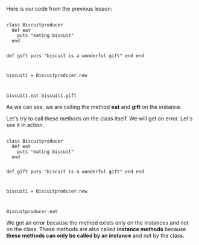 Here is our code from
the previous lesson:

<codeblock language="ruby" type="lesson">
<code>
class Biscuitproducer
  def eat
    puts "eating biscuit"
  end

  def gift
    puts "biscuit is a wonderful gift"
  end
end

biscuit1 = Biscuitproducer.new

biscuit1.eat
biscuit1.gift
</code>
</codeblock>

As we can see, we are calling
the method **eat**
and
**gift** on the instance.

Let's try to call these
methods on the class itself.
We will get an error.
Let's see it in action.

<codeblock language="ruby" type="lesson">
<code>
class Biscuitproducer
  def eat
    puts "eating biscuit"
  end

  def gift
    puts "biscuit is a wonderful gift"
  end
end

biscuit1 = Biscuitproducer.new

Biscuitproducer.eat
</code>
</codeblock>

We got an error because the method
exists only on the instances
and
not on the class.
These methods are also called
**instance methods** because **these methods
can only be called by an instance**
and
not by the class.
